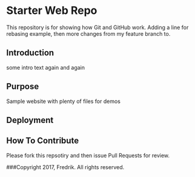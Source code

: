 # Starter Web Repo

This repository is for showing how Git and GitHub work. Adding a line for rebasing example, then more changes from my feature branch to.

## Introduction
some intro text again and again


## Purpose

Sample website with plenty of files for demos

## Deployment

## How To Contribute
Please fork this repsotiry and then issue Pull Requests for review.

###Copyright
2017, Fredrik. All rights reserved.